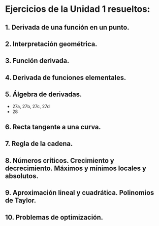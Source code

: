 # Ejercicios de la Unidad 1 resueltos:

## 1. Derivada de una función en un punto.
## 2. Interpretación geométrica.
## 3. Función derivada.
## 4. Derivada de funciones elementales.
## 5. Álgebra de derivadas.
- 27a, 27b, 27c, 27d
- 28
## 6. Recta tangente a una curva.
## 7. Regla de la cadena.
## 8. Números críticos. Crecimiento y decrecimiento. Máximos y mínimos locales y absolutos.
## 9. Aproximación lineal y cuadrática. Polinomios de Taylor.
## 10. Problemas de optimización.









